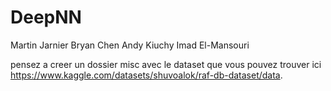 # DeepNN
Martin Jarnier
Bryan Chen
Andy Kiuchy
Imad El-Mansouri

pensez a creer un dossier misc avec le dataset que vous pouvez trouver ici https://www.kaggle.com/datasets/shuvoalok/raf-db-dataset/data.
